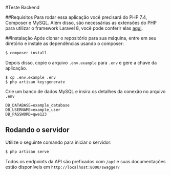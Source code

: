 #Teste Backend

##Requisitos
Para rodar essa aplicação você precisará do PHP 7.4, Composer e MySQL. Além disso, são necessárias as extensões do PHP para utilizar o framework Laravel 8, você pode conferir elas [aqui](https://laravel.com/docs/7.x/installation#server-requirements).

##Instalação
Após clonar o repositório para sua máquina, entre em seu diretório e instale as dependências usando o composer: 
```sh
$ composer install
```
Depois disso, copie o arquivo `.env.example` para `.env` e gere a chave da aplicação.
```shell script
$ cp .env.example .env
$ php artisan key:generate
```

Crie um banco de dados MySQL e insira os detalhes da conexão no arquivo `.env`
```dotenv
DB_DATABASE=example_database
DB_USERNAME=example_user
DB_PASSWORD=qwe123
```

## Rodando o servidor

Utilize o seguinte comando para iniciar o servidor:
```sh
$ php artisan serve
```

Todos os endpoints da API são prefixados com `/apí` e suas documentações estão disponíveis em `http://localhost:8000/swagger/`
